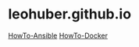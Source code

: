 # leohuber.github.io

[HowTo-Ansible](cheatsheets/HowTo-Ansible.md)
[HowTo-Docker](cheatsheets/HowTo-Docker.md)